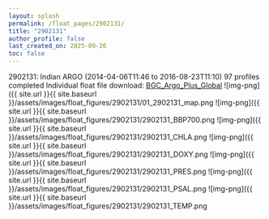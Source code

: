 ```yaml
---
layout: splash
permalink: /float_pages/2902131/
title: "2902131"
author_profile: false
last_created_on: 2025-09-26
toc: false
---
```

 
2902131: Indian ARGO (2014-04-06T11:46 to 2016-08-23T11:10)
97 profiles completed
Individual float file download: [BGC_Argo_Plus_Global](https://ftp.soest.hawaii.edu/bgc_argo_plus/Individual_Floats/outliers_removed/2902131_Sprof_processed.nc)
![img-png]({{ site.url }}{{ site.baseurl }}/assets/images/float_figures/2902131/01_2902131_map.png
![img-png]({{ site.url }}{{ site.baseurl }}/assets/images/float_figures/2902131/2902131_BBP700.png
![img-png]({{ site.url }}{{ site.baseurl }}/assets/images/float_figures/2902131/2902131_CHLA.png
![img-png]({{ site.url }}{{ site.baseurl }}/assets/images/float_figures/2902131/2902131_DOXY.png
![img-png]({{ site.url }}{{ site.baseurl }}/assets/images/float_figures/2902131/2902131_PRES.png
![img-png]({{ site.url }}{{ site.baseurl }}/assets/images/float_figures/2902131/2902131_PSAL.png
![img-png]({{ site.url }}{{ site.baseurl }}/assets/images/float_figures/2902131/2902131_TEMP.png
